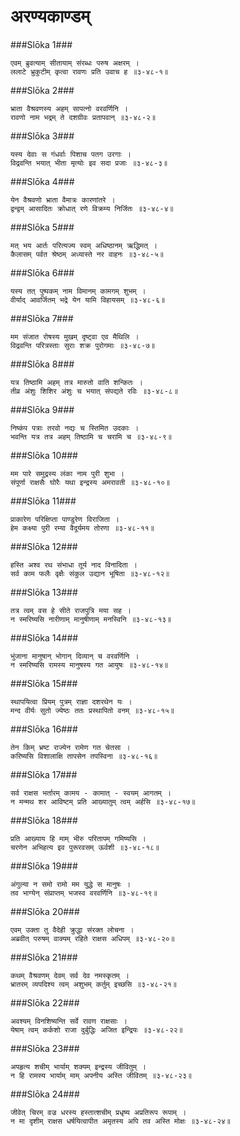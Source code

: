 अरण्यकाण्डम्
===============================


###Slōka 1###


    एवम् ब्रुवत्याम् सीतायाम् संरब्धः परुष अक्षरम् ।
    ललाटे भ्रुकुटीम् कृत्वा रावणः प्रति उवाच ह ॥३-४८-१॥


###Slōka 2###


    भ्राता वैश्रवणस्य अहम् सापत्नो वरवर्णिनि ।
    रावणो नाम भद्रम् ते दशग्रीवः प्रतापवान् ॥३-४८-२॥


###Slōka 3###


    यस्य देवाः स गंधर्वाः पिशाच पतग उरगाः ।
    विद्रवन्ति भयात् भीता मृत्योः इव सदा प्रजाः ॥३-४८-३॥


###Slōka 4###


    येन वैश्रवणो भ्राता वैमात्रः कारणांतरे ।
    द्वन्द्वम् आसादितः क्रोधात् रणे विक्रम्य निर्जितः ॥३-४८-४॥


###Slōka 5###


    मत् भय आर्तः परित्यज्य स्वम् अधिष्ठानम् ऋद्धिमत् ।
    कैलासम् पर्वत श्रेष्ठम् अध्यास्ते नर वाहनः ॥३-४८-५॥


###Slōka 6###


    यस्य तत् पुष्पकम् नाम विमानम् कामगम् शुभम् ।
    वीर्याद् आवर्जितम् भद्रे येन यामि विहायसम् ॥३-४८-६॥


###Slōka 7###


    मम संजात रोषस्य मुखम् दृष्ट्वा एव मैथिलि ।
    विद्रवन्ति परित्रस्ताः सुराः शक्र पुरोगमाः ॥३-४८-७॥


###Slōka 8###


    यत्र तिष्ठामि अहम् तत्र मारुतो वाति शन्कितः ।
    तीव्र अंशुः शिशिर अंशुः च भयात् संपद्यते रविः ॥३-४८-८॥


###Slōka 9###


    निष्कंप पत्राः तरवो नद्यः च स्तिमित उदकाः ।
    भवन्ति यत्र तत्र अहम् तिष्ठामि च चरामि च ॥३-४८-९॥


###Slōka 10###


    मम पारे समुद्रस्य लंका नाम पुरी शुभा ।
    संपूर्णा राक्षसैः घोरैः यथा इन्द्रस्य अमरावती ॥३-४८-१०॥


###Slōka 11###


    प्राकारेण परिक्षिप्ता पाण्डुरेण विराजिता ।
    हेम कक्ष्या पुरी रम्या वैदूर्यमय तोरणा ॥३-४८-११॥


###Slōka 12###


    हस्ति अश्व रथ संभाधा तूर्य नाद विनादिता ।
    सर्व काम फलैः वृक्षैः संकुल उद्यान भूषिता ॥३-४८-१२॥


###Slōka 13###


    तत्र त्वम् वस हे सीते राजपुत्रि मया सह ।
    न स्मरिष्यसि नारीणाम् मानुषीणाम् मनस्विनि ॥३-४८-१३॥


###Slōka 14###


    भुंजाना मानुषान् भोगान् दिव्यान् च वरवर्णिनि ।
    न स्मरिष्यसि रामस्य मानुषस्य गत आयुषः ॥३-४८-१४॥


###Slōka 15###


    स्थापयित्वा प्रियम् पुत्रम् राज्ञा दशरथेन यः ।
    मन्द वीर्यः सुतो ज्येष्ठः ततः प्रस्थापितो वनम् ॥३-४८-१५॥


###Slōka 16###


    तेन किम् भ्रष्ट राज्येन रामेण गत चेतसा ।
    करिष्यसि विशालाक्षि तापसेन तपस्विना ॥३-४८-१६॥


###Slōka 17###


    सर्व राक्षस भर्तारम् कामय - कामात् - स्वयम् आगतम् ।
    न मन्मथ शर आविष्टम् प्रति आख्यातुम् त्वम् अर्हसि ॥३-४८-१७॥


###Slōka 18###


    प्रति आख्याय हि माम् भीरु परितापम् गमिष्यसि ।
    चरणेन अभिहत्य इव पुरूरवसम् ऊर्वशी ॥३-४८-१८॥


###Slōka 19###


    अंगुल्या न समो रामो मम युद्धे स मानुषः ।
    तव भाग्येन् संप्राप्तम् भजस्व वरवर्णिनि ॥३-४८-१९॥


###Slōka 20###


    एवम् उक्ता तु वैदेही क्रुद्धा संरक्त लोचना ।
    अब्रवीत् परुषम् वाक्यम् रहिते राक्षस अधिपम् ॥३-४८-२०॥


###Slōka 21###


    कथम् वैश्रवणम् देवम् सर्व देव नमस्कृतम् ।
    भ्रातरम् व्यपदिश्य त्वम् अशुभम् कर्तुम् इच्छसि ॥३-४८-२१॥


###Slōka 22###


    अवश्यम् विनशिष्यन्ति सर्वे रावण राक्षसाः ।
    येषाम् त्वम् कर्कशो राजा दुर्बुद्धिः अजित इन्द्रियः ॥३-४८-२२॥


###Slōka 23###


    अपहृत्य शचीम् भार्याम् शक्यम् इन्द्रस्य जीवितुम् ।
    न हि रामस्य भार्याम् माम् अपनीय अस्ति जीवितम् ॥३-४८-२३॥


###Slōka 24###


    जीवेत् चिरम् वज्र धरस्य हस्तात्शचीम् प्रधृष्य अप्रतिरूप रूपाम् ।
    न मा दृशीम् राक्षस धर्षयित्वापीत अमृतस्य अपि तव अस्ति मोक्षः ॥३-४८-२४॥


